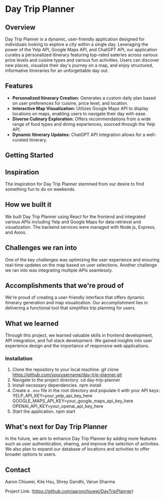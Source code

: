 # Day Trip Planner

## Overview
Day Trip Planner is a dynamic, user-friendly application designed for individuals looking to explore a city within a single day. Leveraging the power of the Yelp API, Google Maps API, and ChatGPT API, our application curates a personalized itinerary featuring top-rated eateries across various price levels and cuisine types and various fun activities. Users can discover new places, visualize their day's journey on a map, and enjoy structured, informative itineraries for an unforgettable day out.

## Features
- **Personalized Itinerary Creation:** Generates a custom daily plan based on user preferences for cuisine, price level, and location.
- **Interactive Map Visualization:** Utilizes Google Maps API to display locations on maps, enabling users to navigate their day with ease.
- **Diverse Culinary Exploration:** Offers recommendations from a wide range of food types and dining experiences, sourced through the Yelp API.
- **Dynamic Itinerary Updates:** ChatGPT API integration allows for a well-curated itinerary.

## Getting Started

## Inspiration
The inspiration for Day Trip Planner stemmed from our desire to find something fun to do on weekends.

## How we built it
We built Day Trip Planner using React for the frontend and integrated various APIs including Yelp and Google Maps for data retrieval and visualization. The backend services were managed with Node.js, Express, and Axios.

## Challenges we ran into
One of the key challenges was optimizing the user experience and ensuring real-time updates on the map based on user selections. Another challenge we ran into was integrating multiple APIs seamlessly.

## Accomplishments that we're proud of
We're proud of creating a user-friendly interface that offers dynamic itinerary generation and map visualization. Our accomplishment lies in delivering a functional tool that simplifies trip planning for users.

## What we learned
Through this project, we learned valuable skills in frontend development, API integration, and full stack development. We gained insights into user experience design and the importance of responsive web applications.

### Installation
1. Clone the repository to your local machine.
   git clone https://github.com/yourusername/day-trip-planner.git
2. Navigate to the project directory.
   cd day-trip-planner
3. Install necessary dependencies.
   npm install
4. Create a `.env` file in the root directory and populate it with your API keys:
   YELP_API_KEY=your_yelp_api_key_here
   GOOGLE_MAPS_API_KEY=your_google_maps_api_key_here
   OPENAI_API_KEY=your_openai_api_key_here
5. Start the application.
   npm start
   
## What's next for Day Trip Planner
In the future, we aim to enhance Day Trip Planner by adding more features such as user authentication, sharing, and improve the selection of activities. We also plan to expand our database of locations and activities to offer broader options to users.

## Contact
Aaron Chiuwei, Kile Hsu, Shrey Gandhi, Varun Sharma

Project Link: (https://github.com/aaronchiuwei/DayTripPlanner)
   
